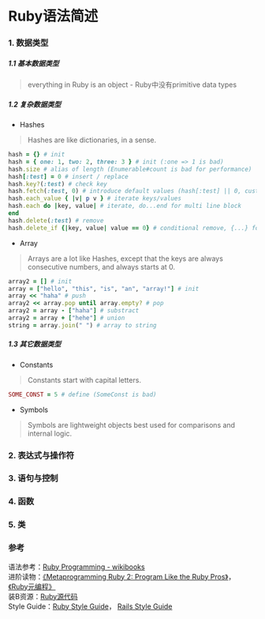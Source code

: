 # Ruby语法简述

### 1. 数据类型

##### 1.1 基本数据类型  
> everything in Ruby is an object - Ruby中没有primitive data types

##### 1.2 复杂数据类型  
* Hashes  
 > Hashes are like dictionaries, in a sense.  
 
 ```ruby
 hash = {} # init
 hash = { one: 1, two: 2, three: 3 } # init (:one => 1 is bad)
 hash.size # alias of length (Enumerable#count is bad for performance)
 hash[:test] = 0 # insert / replace
 hash.key?(:test) # check key
 hash.fetch(:test, 0) # introduce default values (hash[:test] || 0, custom logic is bad)
 hash.each_value { |v| p v } # iterate keys/values
 hash.each do |key, value| # iterate, do...end for multi line block
 end
 hash.delete(:test) # remove
 hash.delete_if {|key, value| value == 0} # conditional remove, {...} for single line block
 ```
 
* Array
 > Arrays are a lot like Hashes, except that the keys are always consecutive numbers, and always starts at 0.  
 
 ```ruby
 array2 = [] # init
 array = ["hello", "this", "is", "an", "array!"] # init
 array << "haha" # push
 array2 << array.pop until array.empty? # pop
 array2 = array - ["haha"] # substract
 array2 = array + ["hehe"] # union
 string = array.join(" ") # array to string
 ```
 
##### 1.3 其它数据类型  
* Constants  
 > Constants start with capital letters.  
 
 ```ruby
 SOME_CONST = 5 # define (SomeConst is bad)
 ```
 
* Symbols  
 > Symbols are lightweight objects best used for comparisons and internal logic.  

 

### 2. 表达式与操作符

### 3. 语句与控制

### 4. 函数

### 5. 类

### 参考
语法参考：[Ruby Programming - wikibooks](https://en.wikibooks.org/wiki/Ruby_Programming)  
进阶读物：[《Metaprogramming Ruby 2: Program Like the Ruby Pros》](http://www.amazon.com/Metaprogramming-Ruby-Program-Like-Facets/dp/1941222129)， [《Ruby元编程》](http://www.amazon.cn/Ruby%E5%85%83%E7%BC%96%E7%A8%8B-Paolo-Perrotta/dp/B013QMKP80)  
装B资源：[Ruby源代码](https://github.com/ruby/ruby)  
Style Guide：[Ruby Style Guide](https://github.com/bbatsov/ruby-style-guide)， [Rails Style Guide](https://github.com/bbatsov/rails-style-guide)  
